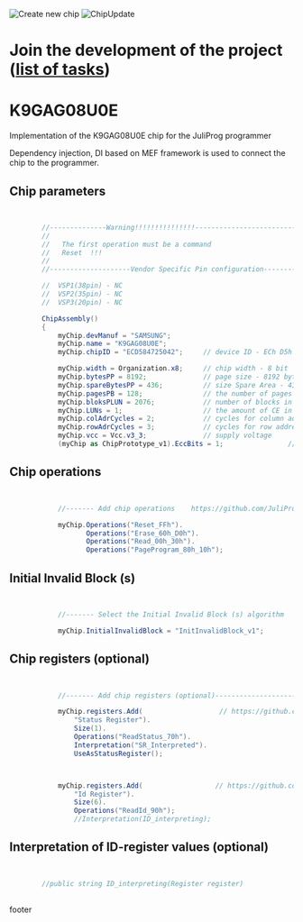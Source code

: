 ![Create new chip](https://github.com/JuliProg/K9GAG08U0E/workflows/Create%20new%20chip/badge.svg?event=repository_dispatch) 
![ChipUpdate](https://github.com/JuliProg/K9GAG08U0E/workflows/ChipUpdate/badge.svg)
# Join the development of the project ([list of tasks](https://github.com/users/JuliProg/projects/1))


# K9GAG08U0E
Implementation of the K9GAG08U0E chip for the JuliProg programmer

Dependency injection, DI based on MEF framework is used to connect the chip to the programmer.

<section class = "listing">

# Chip parameters
```c#


        //--------------Warning!!!!!!!!!!!!!!!-------------------------------------------
        //
        //   The first operation must be a command
        //   Reset  !!!
        //
        //--------------------Vendor Specific Pin configuration---------------------------

        //  VSP1(38pin) - NC    
        //  VSP2(35pin) - NC
        //  VSP3(20pin) - NC

        ChipAssembly()
        {
            myChip.devManuf = "SAMSUNG";
            myChip.name = "K9GAG08U0E";
            myChip.chipID = "ECD584725042";     // device ID - ECh D5h 84h 72h 50h 42h (k9gag08u0e.pdf page 52)

            myChip.width = Organization.x8;     // chip width - 8 bit                  (k9gag08u0e.pdf page 9)
            myChip.bytesPP = 8192;              // page size - 8192 byte (8Kb)         (k9gag08u0e.pdf page 9)
            myChip.spareBytesPP = 436;          // size Spare Area - 436 byte          (k9gag08u0e.pdf page 9)
            myChip.pagesPB = 128;               // the number of pages per block - 128 (k9gag08u0e.pdf page 9)
            myChip.bloksPLUN = 2076;            // number of blocks in CE - 2076       (k9gag08u0e.pdf page 9)
            myChip.LUNs = 1;                    // the amount of CE in the chip        (k9gag08u0e.pdf page 9)
            myChip.colAdrCycles = 2;            // cycles for column addressing        (k9gag08u0e.pdf page 9)
            myChip.rowAdrCycles = 3;            // cycles for row addressing           (k9gag08u0e.pdf page 9)
            myChip.vcc = Vcc.v3_3;              // supply voltage                      (k9gag08u0e.pdf page 5)
            (myChip as ChipPrototype_v1).EccBits = 1;                // required Ecc bits for each 512 bytes

```
# Chip operations
```c#


            //------- Add chip operations    https://github.com/JuliProg/Wiki#command-set----------------------------------------------------

            myChip.Operations("Reset_FFh").
                   Operations("Erase_60h_D0h").
                   Operations("Read_00h_30h").
                   Operations("PageProgram_80h_10h");

```
# Initial Invalid Block (s)
```c#


            //------- Select the Initial Invalid Block (s) algorithm    https://github.com/JuliProg/Wiki/wiki/InitialInvalidBlock-----------

            myChip.InitialInvalidBlock = "InitInvalidBlock_v1";

```
# Chip registers (optional)
```c#


            //------- Add chip registers (optional)----------------------------------------------------

            myChip.registers.Add(                   // https://github.com/JuliProg/Wiki/wiki/StatusRegister
                "Status Register").
                Size(1).
                Operations("ReadStatus_70h").
                Interpretation("SR_Interpreted").
                UseAsStatusRegister();



            myChip.registers.Add(                  // https://github.com/JuliProg/Wiki/wiki/ID-Register
                "Id Register").
                Size(6).
                Operations("ReadId_90h");              
                //Interpretation(ID_interpreting);

```
# Interpretation of ID-register values ​​(optional)
```c#


        //public string ID_interpreting(Register register)   
        
```
</section>














footer
